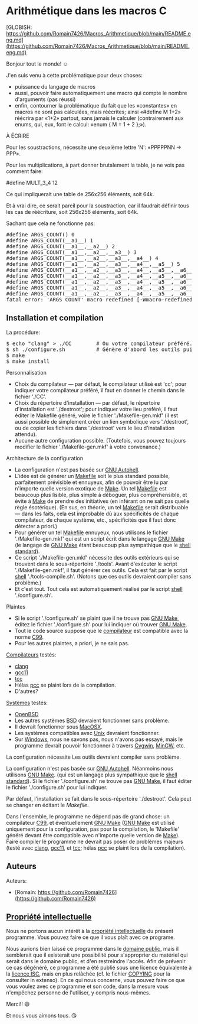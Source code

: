 # Arithmétique dans les macros C 

[GLOBISH: https://github.com/Romain7426/Macros_Arithmetique/blob/main/README.eng.md](https://github.com/Romain7426/Macros_Arithmetique/blob/main/README.eng.md)

Bonjour tout le monde! ☺ 

J'en suis venu à cette problématique pour deux choses: 
 - puissance du langage de macros 
 - aussi, pouvoir faire automatiquement une macro qui compte le nombre d'arguments (pas réussi) 
 - enfin, contourner la problématique du fait que les «constantes» en macros ne sont pas calculées, mais réécrites; ainsi «#define M 1+2» réécrira par «1+2» partout, sans jamais le calculer (contrairement aux enums, qui, eux, font le calcul: «enum { M = 1 + 2 };»). 


À ÉCRIRE 
 
Pour les soustractions, nécessite une deuxième lettre 'N': «PPPPPNN -> PPP». 
 
Pour les multiplications, à part donner brutalement la table, je ne vois pas comment faire: 

#define MULT_3_4 12

Ce qui impliquerait une table de 256x256 éléments, soit 64k. 


Et à vrai dire, ce serait pareil pour la soustraction, car il faudrait définir tous les cas de réécriture, soit 256x256 éléments, soit 64k. 
 

Sachant que cela ne fonctionne pas: 
<pre>
#define ARGS_COUNT() 0 
#define ARGS_COUNT(__a1__) 1 
#define ARGS_COUNT(__a1__,__a2__) 2 
#define ARGS_COUNT(__a1__,__a2__,__a3__) 3 
#define ARGS_COUNT(__a1__,__a2__,__a3__,__a4__) 4 
#define ARGS_COUNT(__a1__,__a2__,__a3__,__a4__,__a5__) 5 
#define ARGS_COUNT(__a1__,__a2__,__a3__,__a4__,__a5__,__a6__) 6 
#define ARGS_COUNT(__a1__,__a2__,__a3__,__a4__,__a5__,__a6__,__a7__) 7 
#define ARGS_COUNT(__a1__,__a2__,__a3__,__a4__,__a5__,__a6__,__a7__,__a8__) 8 
#define ARGS_COUNT(__a1__,__a2__,__a3__,__a4__,__a5__,__a6__,__a7__,__a8__,__a9__) 9 
#define ARGS_COUNT(__a1__,__a2__,__a3__,__a4__,__a5__,__a6__,__a7__,__a8__,__a9__,__a10__) 10 
fatal error: 'ARGS_COUNT' macro redefined [-Wmacro-redefined]
</pre> 


## Installation et compilation

La procédure: 

<pre>
$ echo "clang" > ./CC        # Ou votre compilateur préféré. 
$ sh ./configure.sh          # Génère d'abord les outils puis le Makefile. 
$ make 
$ make install 
</pre>
 
Personnalisation 
 - Choix du compilateur — par défaut, le compilateur utilisé est 'cc'; pour indiquer votre compilateur préféré, il faut en donner le chemin dans le fichier './CC'. 
 - Choix du répertoire d'installation — par défaut, le répertoire d'installation est './destroot'; pour indiquer votre lieu préféré, il faut éditer le Makefile généré, voire le fichier './Makefile-gen.mkf' (il est aussi possible de simplement créer un lien symbolique vers './destroot', ou de copier les fichiers dans './destroot' vers le lieu d'installation attendu). 
 - Aucune autre configuration possible. (Toutefois, vous pouvez toujours modifier le fichier './Makefile-gen.mkf' à votre convenance.) 
 
Architecture de la configuration 
 - La configuration n'est pas basée sur [GNU Autohell](https://en.wikipedia.org/wiki/Autohell). 
 - L'idée est de générer un [Makefile](https://fr.wikipedia.org/wiki/Make#Makefile) soit le plus standard possible, parfaitement prévisible et ennuyeux, afin de pouvoir être lu par n'importe quelle version exotique de [Make](https://fr.wikipedia.org/wiki/Make). Un tel [Makefile](https://fr.wikipedia.org/wiki/Make#Makefile) est beaucoup plus lisible, plus simple à déboguer, plus compréhensible, et évite à [Make](https://fr.wikipedia.org/wiki/Make) de prendre des initiatives (en inférant on ne sait pas quelle règle ésotérique). (En sus, en théorie, un tel [Makefile](https://fr.wikipedia.org/wiki/Make#Makefile) serait distribuable — dans les faits, cela est improbable dû aux spécificités de chaque compilateur, de chaque système, etc., spécificités que il faut donc détecter a priori.) 
 - Pour générer un tel [Makefile](https://fr.wikipedia.org/wiki/Make#Makefile) ennuyeux, nous utilisons le fichier './Makefile-gen.mkf' qui est un script écrit dans le langage [GNU Make](https://en.wikipedia.org/wiki/GNU_make) (le langage de [GNU Make](https://en.wikipedia.org/wiki/GNU_make) étant beaucoup plus sympathique que le [shell standard](https://fr.wikipedia.org/wiki/Bourne_shell)). 
 - Ce script './Makefile-gen.mkf' nécessite des outils extérieurs qui se trouvent dans le sous-répertoire './tools'. Avant d'exécuter le script './Makefile-gen.mkf', il faut générer ces outils. Cela est fait par le script [shell](https://fr.wikipedia.org/wiki/Bourne_shell) './tools-compile.sh'. (Notons que ces outils devraient compiler sans problème.) 
 - Et c'est tout. Tout cela est automatiquement réalisé par le script [shell](https://fr.wikipedia.org/wiki/Bourne_shell) './configure.sh'. 
 
Plaintes 
 - Si le script './configure.sh' se plaint que il ne trouve pas [GNU Make](https://en.wikipedia.org/wiki/GNU_make), éditez le fichier './configure.sh' pour lui indiquer où trouver [GNU Make](https://en.wikipedia.org/wiki/GNU_make). 
 - Tout le code source suppose que le [compilateur](https://fr.wikipedia.org/wiki/Compilateur) est compatible avec la norme [C99](https://fr.wikipedia.org/wiki/C_(langage)#Normalisation). 
 - Pour les autres plaintes, a priori, je ne sais pas. 
 
[Compilateurs](https://fr.wikipedia.org/wiki/Compilateur) testés: 
 - [clang](https://fr.wikipedia.org/wiki/Clang)
 - [gcc11](https://fr.wikipedia.org/wiki/GNU_Compiler_Collection)
 - [tcc](https://en.wikipedia.org/wiki/Tiny_C_Compiler)
 - Hélas [pcc](https://en.wikipedia.org/wiki/Portable_C_Compiler) se plaint lors de la compilation. 
 - D'autres? 

[Systèmes](https://fr.wikipedia.org/wiki/Syst%C3%A8me_d%27exploitation) testés: 
 - [OpenBSD](https://fr.wikipedia.org/wiki/OpenBSD) 
 - Les autres systèmes [BSD](https://fr.wikipedia.org/wiki/Berkeley_Software_Distribution) devraient fonctionner sans problème. 
 - Il devrait fonctionner sous [MacOSX](https://fr.wikipedia.org/wiki/MacOS). 
 - Les systèmes compatibles avec [Unix](https://fr.wikipedia.org/wiki/Unix) devraient fonctionner. 
 - Sur [Windows](https://fr.wikipedia.org/wiki/Microsoft_Windows), nous ne savons pas, nous n'avons pas essayé, mais le programme devrait pouvoir fonctionner à travers [Cygwin](https://fr.wikipedia.org/wiki/Cygwin), [MinGW](https://fr.wikipedia.org/wiki/MinGW), etc. 
 

La configuration nécessite 
Les outils devraient compiler sans problème. 
 
 
La configuration n'est pas basée sur [GNU Autohell](https://en.wikipedia.org/wiki/Autohell). Néanmoins nous utilisons [GNU Make](https://en.wikipedia.org/wiki/GNU_make). (qui est un langage plus sympathique que le [shell standard](https://fr.wikipedia.org/wiki/Bourne_shell)). Si le fichier './configure.sh' ne trouve pas [GNU Make](https://en.wikipedia.org/wiki/GNU_make), il faut éditer le fichier './configure.sh' pour lui indiquer. 

Par défaut, l'installation se fait dans le sous-répertoire './destroot'. Cela peut se changer en éditant le *Makefile*. 

Dans l'ensemble, le programme ne dépend pas de grand chose: un compilateur [C99](https://fr.wikipedia.org/wiki/C_(langage)#Normalisation), et éventuellement [GNU Make](https://en.wikipedia.org/wiki/GNU_make) ([GNU Make](https://en.wikipedia.org/wiki/GNU_make) est utilisé uniquement pour la configuration, pas pour la compilation, le 'Makefile' généré devant être compatible avec n'importe quelle version de [Make](https://en.wikipedia.org/wiki/Make_(software))). Faire compiler le programme ne devrait pas poser de problèmes majeurs (testé avec [clang](https://fr.wikipedia.org/wiki/Clang), [gcc11](https://fr.wikipedia.org/wiki/GNU_Compiler_Collection), et [tcc](https://en.wikipedia.org/wiki/Tiny_C_Compiler); hélas [pcc](https://en.wikipedia.org/wiki/Portable_C_Compiler) se plaint lors de la compilation). 


## Auteurs  
 
Auteurs: 
 - [Romain: https://github.com/Romain7426](https://github.com/Romain7426)


## [Propriété intellectuelle](https://fr.wikipedia.org/wiki/Propri%C3%A9t%C3%A9_intellectuelle) 
 
Nous ne portons aucun intérêt à la [propriété intellectuelle](https://fr.wikipedia.org/wiki/Propri%C3%A9t%C3%A9_intellectuelle) du présent programme. Vous pouvez faire ce que il vous plaît avec ce programe. 

Nous aurions bien laissé ce programme dans le [domaine public](https://fr.wikipedia.org/wiki/Domaine_public_(propri%C3%A9t%C3%A9_intellectuelle)), mais il semblerait que il existerait une possibilité pour s'approprier du matériel qui serait dans le domaine public, et d'en restreindre l'accès. Afin de prévenir ce cas dégénéré, ce programme a été publié sous une licence équivalente à la [licence ISC](https://fr.wikipedia.org/wiki/Licence_ISC), mais en plus relâchée (cf. le fichier [COPYING](https://github.com/Romain7426/Calculatrice_decimale/blob/main/COPYING) pour la consulter in extenso). En ce qui nous concerne, vous pouvez faire ce que vous voulez avec ce programme et son code, dans la mesure vous n'empêchez personne de l'utiliser, y compris nous-mêmes. 





Merci!! :smile: 

Et nous vous aimons tous. :kissing_heart: 

 

